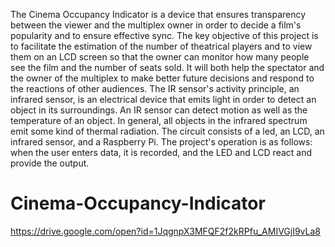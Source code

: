 The Cinema Occupancy Indicator is a device that ensures transparency between the viewer  and the multiplex owner in order to decide a film's popularity and to ensure effective sync. The key objective of this project is to facilitate the estimation of the number of theatrical  players and to view them on an LCD screen so that the owner can monitor how many people  see the film and the number of seats sold. It will both help the spectator and the owner of the  multiplex to make better future decisions and respond to the reactions of other audiences. 
The IR sensor's activity principle, an infrared sensor, is an electrical device that emits light in  order to detect an object in its surroundings. An IR sensor can detect motion as well as the  temperature of an object. In general, all objects in the infrared spectrum emit some kind of  thermal radiation. The circuit consists of a led, an LCD, an infrared sensor, and a Raspberry  Pi. 
The project's operation is as follows: when the user enters data, it is recorded, and the LED  and LCD react and provide the output.
# Cinema-Occupancy-Indicator

https://drive.google.com/open?id=1JqgnpX3MFQF2f2kRPfu_AMIVGjI9vLa8
